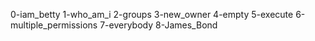0-iam_betty
1-who_am_i
2-groups
3-new_owner
4-empty
5-execute
6-multiple_permissions
7-everybody
8-James_Bond
